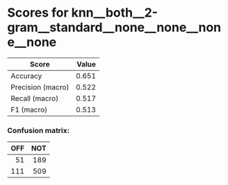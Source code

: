 # Scores for knn__both__2-gram__standard__none__none__none__none
|      Score      |Value|
|-----------------|----:|
|Accuracy         |0.651|
|Precision (macro)|0.522|
|Recall (macro)   |0.517|
|F1 (macro)       |0.513|

### Confusion matrix:
|OFF|NOT|
|--:|--:|
| 51|189|
|111|509|

